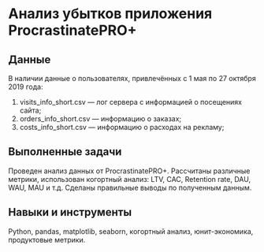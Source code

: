 # Анализ убытков приложения ProcrastinatePRO+

## Данные

В наличии данные о пользователях, привлечённых с 1 мая по 27 октября 2019 года:
1. visits_info_short.csv — лог сервера с информацией о посещениях сайта;
2. orders_info_short.csv — информацию о заказах;
3. costs_info_short.csv — информацию о расходах на рекламу;

## Выполненные задачи
Проведен анализ данных от ProcrastinatePRO+.
Рассчитаны различные метрики, использован когортный анализ: LTV, CAC, Retention rate, DAU, WAU, MAU и т.д.  Сделаны правильные выводы по полученным данным.

## Навыки и инструменты
Python, pandas, matplotlib, seaborn, когортный анализ, юнит-экономика, продуктовые метрики.


